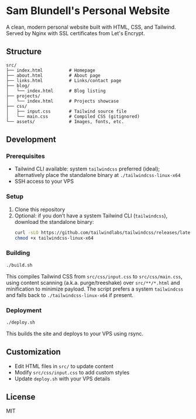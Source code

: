 # Sam Blundell's Personal Website

A clean, modern personal website built with HTML, CSS, and Tailwind. Served by Nginx with SSL certificates from Let's Encrypt.

## Structure

```
src/
├── index.html          # Homepage
├── about.html          # About page
├── links.html          # Links/contact page
├── blog/
│   └── index.html      # Blog listing
├── projects/
│   └── index.html      # Projects showcase
├── css/
│   ├── input.css       # Tailwind source file
│   └── main.css        # Compiled CSS (gitignored)
└── assets/             # Images, fonts, etc.
```

## Development

### Prerequisites

- Tailwind CLI available: system `tailwindcss` preferred (ideal); alternatively place the standalone binary at `./tailwindcss-linux-x64`
- SSH access to your VPS

### Setup

1. Clone this repository
2. Optional: if you don’t have a system Tailwind CLI (`tailwindcss`), download the standalone binary:
   ```bash
   curl -sLO https://github.com/tailwindlabs/tailwindcss/releases/latest/download/tailwindcss-linux-x64
   chmod +x tailwindcss-linux-x64
   ```

### Building

```bash
./build.sh
```

This compiles Tailwind CSS from `src/css/input.css` to `src/css/main.css`, using content scanning (a.k.a. purge/treeshake) over `src/**/*.html` and minification to minimize payload. The script prefers a system `tailwindcss` and falls back to `./tailwindcss-linux-x64` if present.

### Deployment

```bash
./deploy.sh
```

This builds the site and deploys to your VPS using rsync.

## Customization

- Edit HTML files in `src/` to update content
- Modify `src/css/input.css` to add custom styles
- Update `deploy.sh` with your VPS details

## License

MIT